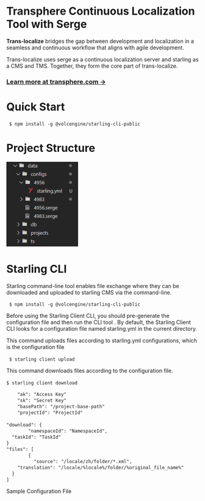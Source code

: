 # Transphere Continuous Localization Tool with Serge


**Trans-localize**  bridges the gap between development and localization in a seamless
and continuous workflow that aligns with agile development.

Trans-localize uses serge as a continuous localization server and starling as
a CMS and TMS. Together, they form the core part of trans-localize.



### [Learn more at transphere.com &rarr;](https://www.transphere.com/)
# Quick Start
     $ npm install -g @volcengine/starling-cli-public

# Project Structure

![img_1.png](img_1.png)

# Starling CLI
Starling command-line tool enables file exchange where they can be downloaded and uploaded to starling CMS via the command-line.

     $ npm install -g @volcengine/starling-cli-public

Before using the Starling Client CLI, you should pre-generate the configuration file and then run the CLI tool . By default, the Starling Client CLI looks for a configuration file named starling.yml in the current directory.

This command uploads files according to starling.yml configurations, which is the configuration file

   ``` $ starling client upload```

This command downloads files according to the configuration file.

```$ starling client download```

        "ak": "Access Key"
        "sk": "Secret Key"
        "basePath": "/project-base-path"
        "projectId": "ProjectId"
    
    "download": {
            "namespaceId": "NamespaceId",
      "taskId": "TaskId"
    }
    "files": [
            {
              "source": "/locale/zh/folder/*.xml",
        "translation": "/locale/%locale%/folder/%original_file_name%"
      }
    ]
Sample Configuration File
